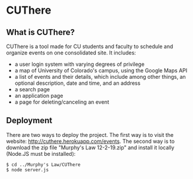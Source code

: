 # **CUThere**

## What is CUThere?

CUThere is a tool made for CU students and faculty to schedule and organize events on one consolidated site. It includes:
* a user login system with varying degrees of privilege
* a map of University of Colorado's campus, using the Google Maps API
* a list of events and their details, which include among other things, an optional description, date and time, and an address
* a search page
* an application page
* a page for deleting/canceling an event

## Deployment

There are two ways to deploy the project. The first way is to visit the website: http://cuthere.herokuapp.com/events. The second way is to download the zip file "Murphy's Law 12-2-19.zip" and install it locally (Node.JS must be installed): 

```
$ cd ../Murphy's Law/CUThere
$ node server.js
```
